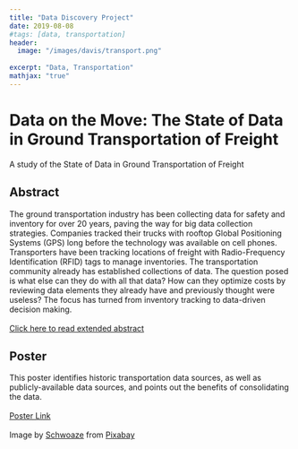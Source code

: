 ```yaml
---
title: "Data Discovery Project"
date: 2019-08-08
#tags: [data, transportation]
header:
  image: "/images/davis/transport.png"
  
excerpt: "Data, Transportation"
mathjax: "true"
---
```


# Data on the Move: The State of Data in Ground Transportation of Freight 
A study of the State of Data in Ground Transportation of Freight 

## Abstract
The ground transportation industry has been collecting data for safety and inventory for over 20 years, paving the way for big data collection strategies. Companies tracked their trucks with rooftop Global Positioning Systems (GPS) long before the technology was available on cell phones.  Transporters have been tracking locations of freight with Radio-Frequency Identification (RFID) tags to manage inventories.
The transportation community already has established collections of data. The question posed is what else can they do with all that data? How can they optimize costs by reviewing data elements they already have and previously thought were useless?  The focus has turned from inventory tracking to data-driven decision making.  
<br>
<a href="https://github.com/amodavis/Data_in_Transportation/blob/main/Transportation_Data_Extended_Abstract.pdf">Click here to read extended abstract</a>

## Poster
This poster identifies historic transportation data sources, as well as publicly-available data sources, and points out the benefits of consolidating the data.  
<br>
<a href="https://github.com/amodavis/Data_in_Transportation/blob/main/Transportation_Data_Conference_Poster.pdf">Poster Link</a>
<br>
<br>
Image by <a href="https://pixabay.com/users/schwoaze-4023294/?utm_source=link-attribution&amp;utm_medium=referral&amp;utm_campaign=image&amp;utm_content=3392100">Schwoaze</a> from <a href="https://pixabay.com/?utm_source=link-attribution&amp;utm_medium=referral&amp;utm_campaign=image&amp;utm_content=3392100">Pixabay</a>

